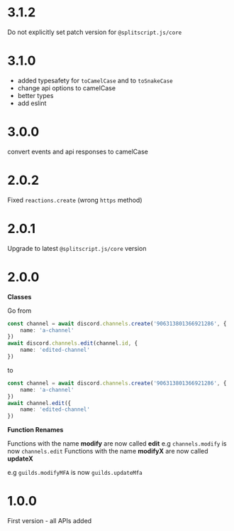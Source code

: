 # 3.1.2

Do not explicitly set patch version for `@splitscript.js/core`

# 3.1.0

- added typesafety for `toCamelCase` and to `toSnakeCase`
- change api options to camelCase
- better types
- add eslint

# 3.0.0

convert events and api responses to camelCase

# 2.0.2

Fixed `reactions.create` (wrong `https` method)

# 2.0.1

Upgrade to latest `@splitscript.js/core` version

# 2.0.0

**Classes**

Go from

```ts
const channel = await discord.channels.create('906313801366921286', {
	name: 'a-channel'
})
await discord.channels.edit(channel.id, {
	name: 'edited-channel'
})
```

to

```ts
const channel = await discord.channels.create('906313801366921286', {
	name: 'a-channel'
})
await channel.edit({
	name: 'edited-channel'
})
```

**Function Renames**

Functions with the name **modify** are now called **edit**
e.g `channels.modify` is now `channels.edit`
Functions with the name **modifyX** are now called **updateX**

e.g `guilds.modifyMFA` is now `guilds.updateMfa`

# 1.0.0

First version - all APIs added
